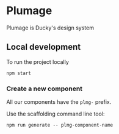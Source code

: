 # Plumage
Plumage is Ducky's design system

## Local development
To run the project locally
```
npm start
```

### Create a new component
All our components have the `plmg-` prefix.

Use the scaffolding command line tool:
```
npm run generate -- plmg-component-name
```
